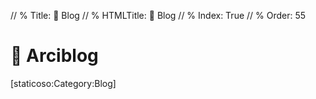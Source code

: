// % Title: 📓️ Blog
// % HTMLTitle: <span class="twa twa-notebook"><span>📓️</span></span> Blog
// % Index: True
// % Order: 55

# <span class="twa twa-notebook"><span>📓️</span></span> Arciblog

<div><span>[staticoso:Category:Blog]</span></div>
